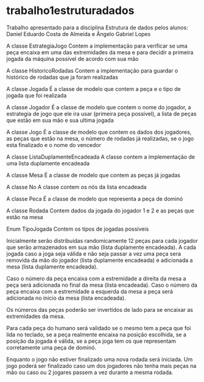 # trabalho1estruturadados

Trabalho apresentado para a disciplina Estrutura de dados pelos alunos:
Daniel Eduardo Costa de Almeida e Ângelo Gabriel Lopes

A classe EstrategiaJogo
Contem a implementação para verificar se uma peça encaixa em uma das extremidades da mesa e para decidir a primeira jogada da máquina possível de acordo com sua mão

A classe HistoricoRodadas
Contem a implementação para guardar o histórico de rodadas que ja foram realizadas

A classe Jogada
É a classe de modelo que contem a peça e o tipo de jogada que foi realizada

A classe Jogador
É a classe de modelo que contem o nome do jogador, a estrategia de jogo que ele ira usar (primeira peça possivel), a lista de peças que estão em sua mão e sua ultima jogada

A classe Jogo
É a classe de modelo que contem os dados dos jogadores, as peças que estão na mesa, o número de rodadas já realizadas, se o jogo esta finalizado e o nome do vencedor

A classe ListaDuplamenteEncadeada
A classe contem a implementação de uma lista duplamente encadeada

A classe Mesa
É a classe de modelo que contem as peças já jogadas

A classe No
A classe contem os nós da lista encadeada

A classe Peca
É a classe de modelo que representa a peça de dominó

A classe Rodada
Contem dados da jogada do jogador 1 e 2 e as peças que estão na mesa

Enum TipoJogada
Contem os tipos de jogadas possíveis

Inicialmente serão distribuidas randomicamente 12 peças para cada jogador que serão armazenados em sua mão (lista duplamente encadeada). A cada jogada caso a joga seja válida e não seja passar a vez uma peça sera removida da mão do jogador (lista duplamente encadeada) e adicionada a mesa (lista duplamente encadeada).

Caso o número da peça encaixa com a estremidade a direita da mesa a peça será adicionada no final da mesa (lista encadeada). Caso o número da peça encaixa com a estremidade a esquerda da mesa a peça será adicionada no inicio da mesa (lista encadeada). 

Os números das peças poderão ser invertidos de lado para se encaixar as extremidades da mesa.

Para cada peça do humano será validado se o mesmo tem a peça que foi lida no teclado, se a peça realmente encaixa na posição escolhida, se a posição da jogada é válida, se a peça joga tem os que representam corretamente uma peça de dominó.

Enquanto o jogo não estiver finalizado uma nova rodada será iniciada. Um jogo poderá ser finalizado caso um dos jogadores não tenha mais peças na mão ou caso ou 2 jogares passem a vez durante a mesma rodada.





